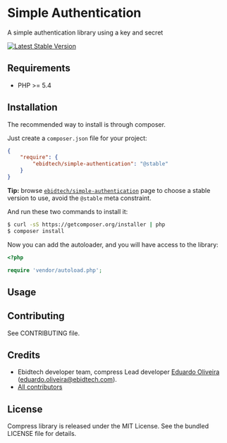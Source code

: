 # Simple Authentication #

A simple authentication library using a key and secret

[![Latest Stable Version](https://poser.pugx.org/ebidtech/simple-authentication/v/stable.png)](https://packagist.org/packages/ebidtech/simple-authentication)

## Requirements ##

* PHP >= 5.4

## Installation ##

The recommended way to install is through composer.

Just create a `composer.json` file for your project:

``` json
{
    "require": {
        "ebidtech/simple-authentication": "@stable"
    }
}
```

**Tip:** browse [`ebidtech/simple-authentication`](https://packagist.org/packages/ebidtech/simple-authentication) page to choose a stable version to use, avoid the `@stable` meta constraint.

And run these two commands to install it:

```bash
$ curl -sS https://getcomposer.org/installer | php
$ composer install
```

Now you can add the autoloader, and you will have access to the library:

```php
<?php

require 'vendor/autoload.php';
```

## Usage ##

## Contributing ##

See CONTRIBUTING file.

## Credits ##

* Ebidtech developer team, compress Lead developer [Eduardo Oliveira](https://github.com/entering) (eduardo.oliveira@ebidtech.com).
* [All contributors](https://github.com/ebidtech/simple-authentication/contributors)

## License ##

Compress library is released under the MIT License. See the bundled LICENSE file for details.

